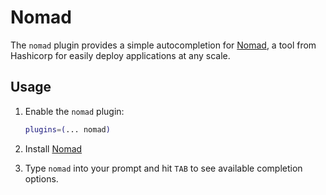 # Nomad

The `nomad` plugin provides a simple autocompletion for [Nomad](https://nomadproject.io/), a tool from Hashicorp for easily deploy applications at any scale.

## Usage

1. Enable the `nomad` plugin:

   ```zsh
   plugins=(... nomad)
   ```

2.  Install [Nomad](https://nomadproject.io/)

3.  Type `nomad` into your prompt and hit `TAB` to see available completion options.
